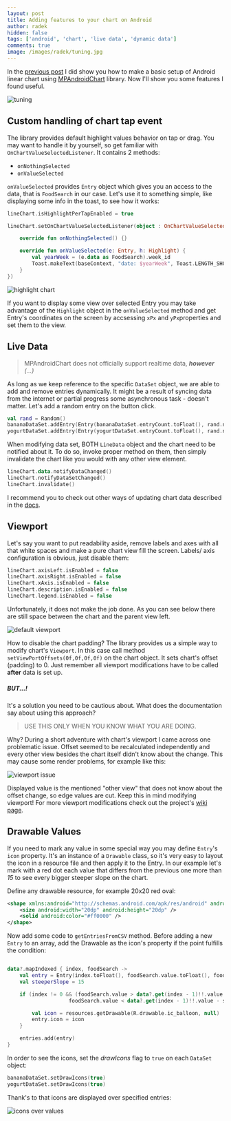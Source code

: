 ```yaml
---
layout: post
title: Adding features to your chart on Android
author: radek
hidden: false
tags: ['android', 'chart', 'live data', 'dynamic data']
comments: true
image: /images/radek/tuning.jpg
---
```


In the [previous post](https://brightinventions.pl/blog/charts-on-android-1/) I did show you how to make a basic setup of Android linear chart using [MPAndroidChart](https://github.com/PhilJay/MPAndroidChart) library. Now I'll show you some features I found useful.

![tuning](/images/radek/tuning.jpg)


## Custom handling of chart tap event

The library provides default highlight values behavior on tap or drag. You may want to handle it by yourself, so get familiar with `OnChartValueSelectedListener`. It contains 2 methods:
- `onNothingSelected`
- `onValueSelected`

`onValueSelected` provides `Entry` object which gives you an access to the data, that is `FoodSearch` in our case. Let's  use it to something simple, like displaying some info in the toast, to see how it works:

``` kotlin
lineChart.isHighlightPerTapEnabled = true

lineChart.setOnChartValueSelectedListener(object : OnChartValueSelectedListener {

    override fun onNothingSelected() {}

    override fun onValueSelected(e: Entry, h: Highlight) {
        val yearWeek = (e.data as FoodSearch).week_id
        Toast.makeText(baseContext, "date: $yearWeek", Toast.LENGTH_SHORT).show()
    }
})
```

![highlight chart](/images/radek/chart_highlight.png)

If you want to display some view over selected Entry you may take advantage of the `Highlight` object in the `onValueSelected` method and get Entry's coordinates on the screen by accsessing `xPx` and `yPx`properties and set them to the view.

## Live Data

> MPAndroidChart does not officially support realtime data, ***however** (...)*

As long as we keep reference to the specific `DataSet` object, we are able to add and remove entries dynamically. It might be a result of syncing data from the internet or partial progress some asynchronous task - doesn't matter. Let's add a random entry on the button click.

``` kotlin
val rand = Random()
bananaDataSet.addEntry(Entry(bananaDataSet.entryCount.toFloat(), rand.nextFloat() * 100))
yogurtDataSet.addEntry(Entry(yogurtDataSet.entryCount.toFloat(), rand.nextFloat() * 100))
```

When modifying data set, BOTH `LineData` object and the chart need to be notified about it. To do so, invoke proper method on them, then simply invalidate the chart like you would with any other view element.

``` kotlin
lineChart.data.notifyDataChanged()
lineChart.notifyDataSetChanged()
lineChart.invalidate()
```

I recommend you to check out other ways of updating chart data described in the [docs](https://github.com/PhilJay/MPAndroidChart/wiki/Dynamic-&-Realtime-Data).

## Viewport

Let's say you want to put readability aside, remove labels and axes with all that white spaces and make a pure chart view fill the screen. Labels/ axis configuration is obvious, just disable them:

``` kotlin
lineChart.axisLeft.isEnabled = false
lineChart.axisRight.isEnabled = false
lineChart.xAxis.isEnabled = false
lineChart.description.isEnabled = false
lineChart.legend.isEnabled = false
```
Unfortunately, it does not make the job done. As you can see below there are still space between the chart and the parent view left.

![default viewport](/images/radek/chart_viewport_1.png)

How to disable the chart padding? The library provides us a simple way to modify chart's `Viewport`. In this case call method `setViewPortOffsets(0f,0f,0f,0f)` on the chart object. It sets chart's offset (padding) to 0. Just remember all viewport modifications have to be called **after** data is set up.

##### BUT...!
It's a solution you need to be cautious about. What does the documentation say about using this approach?
> USE THIS ONLY WHEN YOU KNOW WHAT YOU ARE DOING.

Why? During a short adventure with chart's viewport I came across one problematic issue. Offset seemed to be recalculated independently and every other view besides the chart itself didn't know about the change. This may cause some render problems, for example like this:

![viewport issue](/images/radek/chart_viewport_2.png) 

Displayed value is the mentioned "other view" that does not know about the offset change, so edge values are cut. Keep this in mind modifying viewport! For more viewport modifications check out the project's [wiki page](https://github.com/PhilJay/MPAndroidChart/wiki/Modifying-the-Viewport).

## Drawable Values

If you need to mark any value in some special way you may define `Entry`'s `icon` property. It's an instance of a `Drawable` class, so it's very easy to layout the icon in a resource file and then apply  it to the Entry. In our example let's mark with a red dot each value that differs from the previous one more than *15* to see every bigger steeper slope on the chart.

Define any drawable resource, for example 20x20 red oval:
``` xml
<shape xmlns:android="http://schemas.android.com/apk/res/android" android:shape="oval">
    <size android:width="20dp" android:height="20dp" />
    <solid android:color="#ff0000" />
</shape>
```

Now add some code to `getEntriesFromCSV` method. Before adding a new `Entry` to an array, add the Drawable as the icon's property if the point fulfills the condition:

``` kotlin

data?.mapIndexed { index, foodSearch ->
    val entry = Entry(index.toFloat(), foodSearch.value.toFloat(), foodSearch)
    val steeperSlope = 15

    if (index != 0 && (foodSearch.value > data?.get(index - 1)!!.value + steeperSlope ||
                    foodSearch.value < data?.get(index - 1)!!.value - steeperSlope)) {

        val icon = resources.getDrawable(R.drawable.ic_balloon, null)
        entry.icon = icon
    }

    entries.add(entry)
}

```

In order to see the icons, set the *drawIcons* flag to `true` on each `DataSet` object:

``` kotlin
bananaDataSet.setDrawIcons(true)
yogurtDataSet.setDrawIcons(true)
```

Thank's to that icons are displayed over specified entries:

![icons over values](/images/radek/chart_icons_1.png)